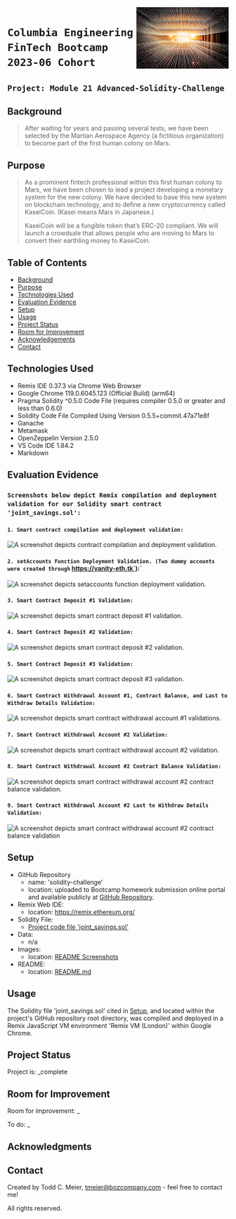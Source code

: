 <img src="Resources/Images/joshua-sortino-LqKhnDzSF-8-unsplash.png" align="right"/>

# `Columbia Engineering FinTech Bootcamp 2023-06 Cohort`

## `Project: Module 21 Advanced-Solidity-Challenge`

## Background
> After waiting for years and passing several tests, we have been selected by the Martian Aerospace Agency (a fictitious organization) to become part of the first human colony on Mars.

## Purpose
> As a prominent fintech professional within this first human colony to Mars, we have been chosen to lead a project developing a monetary system for the new colony. We have decided to base this new system on blockchain technology, and to define a new cryptocurrency called KaseiCoin. (Kasei means Mars in Japanese.)
>
>KaseiCoin will be a fungible token that’s ERC-20 compliant. We will launch a crowdsale that allows people who are moving to Mars to convert their earthling money to KaseiCoin.

## Table of Contents
* [Background](#background)
* [Purpose](#purpose)
* [Technologies Used](#technologies-used)
* [Evaluation Evidence](#evaluation-evidence)
* [Setup](#setup)
* [Usage](#usage)
* [Project Status](#project-status)
* [Room for Improvement](#room-for-improvement)
* [Acknowledgements](#acknowledgements)
* [Contact](#contact)
<!-- * [License](#license) -->

## Technologies Used
- Remix IDE 0.37.3 via Chrome Web Browser
- Google Chrome 119.0.6045.123 (Official Build) (arm64)
- Pragma Solidity ^0.5.0 Code File (requires compiler 0.5.0 or greater and less than 0.6.0)
- Solidity Code File Compiled Using Version 0.5.5+commit.47a71e8f
- Ganache
- Metamask
- OpenZeppelin Version 2.5.0
- VS Code IDE 1.84.2
- Markdown

## Evaluation Evidence

### `Screenshots below depict Remix compilation and deployment validation for our Solidity smart contract 'joint_savings.sol':`

#### `1. Smart contract compilation and deployment validation:`
![A screenshot depicts contract compilation and deployment validation.](Resources/Images/Execution_Results/1.%20deploy_Contract%20Deployment.png)

#### `2. setAccounts Function Deployment Validation. (Two dummy accounts were created through` https://vanity-eth.tk`):`
![A screenshot depicts setaccounts function deployment validation.](Resources/Images/Execution_Results/2.%20setAccounts_Contract%20Joint%20Savings%20Accounts.png)

#### `3. Smart Contract Deposit #1 Validation:`
![A screenshot depicts smart contract deposit #1 validation.](Resources/Images/Execution_Results/3.%20deposit_1_Contract%20Deposits.png)

#### `4. Smart Contract Deposit #2 Validation:`
![A screenshot depicts smart contract deposit #2 validation.](Resources/Images/Execution_Results/4.%20deposit_2_Contract%20Deposits.png)

#### `5. Smart Contract Deposit #3 Validation:`
![A screenshot depicts smart contract deposit #3 validation.](Resources/Images/Execution_Results/5.%20deposit_3_Contract%20Deposits.png)

#### `6. Smart Contract Withdrawal Account #1, Contract Balance, and Last to Withdraw Details Validation:`
![A screenshot depicts smart contract withdrawal account #1 validations.](Resources/Images/Execution_Results/6.%20withdraw_to_account1_with_last_to_withdraw_Contract%20Withdrawals.png)

#### `7. Smart Contract Withdrawal Account #2 Validation:`
![A screenshot depicts smart contract withdrawal account #2 validation.](Resources/Images/Execution_Results/7.%20withdraw_to_account2_Contract%20Withdrawals.png)

#### `8. Smart Contract Withdrawal Account #2 Contract Balance Validation:`
![A screenshot depicts smart contract withdrawal account #2 contract balance validation.](Resources/Images/Execution_Results/8.%20withdraw_to_account2_final_contract_balance_Contract%20Withdrawals.png)

#### `9. Smart Contract Withdrawal Account #2 Last to Withdraw Details Validation:`
![A screenshot depicts smart contract withdrawal account #2 contract balance validation](Resources/Images/Execution_Results/9.%20withdraw_to_account2_last_to_withdraw_details_Contract%20Withdrawals.png)

## Setup
- GitHub Repository
    - name: 'solidity-challenge'
    - location: uploaded to Bootcamp homework submission online portal and available publicly at [GitHub Repository](https://github.com/boz-tcm/solidity-challenge.git).
- Remix Web IDE:
    - location: https://remix.ethereum.org/
- Solidity File:
    - [Project code file 'joint_savings.sol'](joint_savings.sol)  
- Data:
    - n/a
- Images:
    - location: [README Screenshots](Resources/Images/Execution_Results)
- README:
    - location: [README.md](README.md)

## Usage
The Solidity file 'joint_savings.sol' cited in [Setup](#setup), and located within the project's GitHub repository root directory, was compiled and deployed in a Remix JavaScript VM environment 'Remix VM (London)' within Google Chrome.

## Project Status
Project is: _complete

## Room for Improvement
Room for improvement: _

To do: _

## Acknowledgments

## Contact
Created by Todd C. Meier, tmeier@bozcompany.com - feel free to contact me!

<!-- ## License --> All rights reserved.